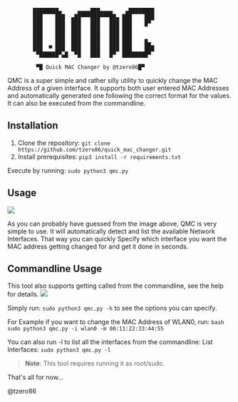             ████████▄     ▄▄▄▄███▄▄▄▄    ▄████████
            ███    ███  ▄██▀▀▀███▀▀▀██▄ ███    ███
            ███    ███  ███   ███   ███ ███    █▀  
            ███    ███  ███   ███   ███ ███        
            ███    ███  ███   ███   ███ ███        
            ███    ███  ███   ███   ███ ███    █▄  
            ███  ▀ ███  ███   ███   ███ ███    ███ 
             ▀██████▀▄█  ▀█   ███   █▀  ████████▀  
        
             ▀█ Quick MAC Changer by @tzero86█▀


QMC is a super simple and rather silly utility to quickly change the MAC Address of a given interface. It supports both user entered MAC Addresses and automatically generated one following the correct format for the values. It can also be executed from the commandline.


## Installation 

1. Clone the repository: `git clone https://github.com/tzero86/quick_mac_changer.git`
2. Install prerequisites: `pip3 install -r requirements.txt`

Execute by running: `sudo python3 qmc.py`

## Usage
![](https://i.imgur.com/ci01dBz.png)

As you can probably have guessed from the image above, QMC is very simple to use. It will automatically detect and list the available Network Interfaces. That way you can quickly Specify which interface you want the MAC address getting changed for and get it done in seconds.


## Commandline Usage

This tool also supports getting called from the commandline, see the help for details. 
![](https://i.imgur.com/bqw2MF0.png)

Simply run: `sudo python3 qmc.py -h` to see the options you can specify.

For Example if you want to change the MAC Address of WLAN0, run:
``bash
sudo python3 qmc.py -i wlan0 -m 00:11:22:33:44:55
``

You can also run -l to list all the interfaces from the commandline:
List Interfaces: `sudo python3 qmc.py -l`


> **Note**: This tool requires running it as root/sudo.


That's all for now...

@tzero86